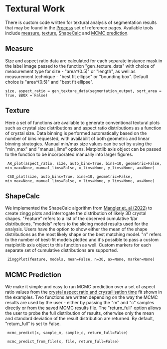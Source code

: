 # Textural Work

There is custom code written for textural analysis of segmentation results that may be found in the [Process](./references/measure.md) set of reference pages. Available tools include [measure](./references/measure.md), [texture](./references/texture.md), [ShapeCalc](./references/shape_calc.md) and [MCMC prediction](./references/mcmc.md).

## Measure

Size and aspect ratio data are calculated for each separate instance mask in the label image passed to the function "gen_texture_data" with choice of measurement type for size - "area^(0.5)" or "length", as well as measurement technique - "best fit ellipse" or "bounding box". Default choice is "area^(0.5)" and "best fit ellipse".

	size, aspect_ratio = gen_texture_data(segmentation_output, sqrt_area = True, BBOX = False)

## Texture

Here a set of functions are available to generate conventional textural plots such as crystal size distributions and aspect ratio distributions as a function of crystal size. Data binning is performed automatically based on the number of bins requested, with availabilit of both geometric and linear binning strategies. Manual min/max size values can be set by using the "min_max" and "manual_lims" options. Matplotlib axis object can be passed to the function to be incorporated manually into larger figures.

	 AR_plot(aspect_ratio, size, auto_bins=True, bins=10, geometric=False, min_max=None, manual_lims=False, x_lims=None, y_lims=None, ax=None)

	 CSD_plot(size, auto_bins=True, bins=10, geometric=False, min_max=None, manual_lims=False, x_lims=None, y_lims=None, ax=None) 

## ShapeCalc

We implemented the ShapeCalc algorithm from [Mangler et. al (2022)](https://www.google.com/url?sa=t&rct=j&q=&esrc=s&source=web&cd=&cad=rja&uact=8&ved=2ahUKEwj34ZWpqIv_AhXQjFwKHYFEBEQQFnoECAwQAQ&url=https%3A%2F%2Flink.springer.com%2Farticle%2F10.1007%2Fs00410-022-01922-9&usg=AOvVaw3wfC685AWyQi3QNzeKJXAt) to create zingg plots and interrogate the distribution of likely 3D crystal shapes. "Feature" refers to a list of the observed cumulative 1/ar distributions, "models" refers to the slicing model results used for the analysis. Users have the option to show either the mean of the shape distributions as the most likely shape or the best matching model. "n" refers to the number of best-fit models plotted and it's possible to pass a custom matplotlib axis object to this function as well. Custom markers for each separate set of cumulative distributions are supported. 

	 ZinggPlot(feature, models, mean=False, n=30, ax=None, marker=None) 

## MCMC Prediction

We make it simple and easy to run MCMC prediction over a set of aspect ratio values from the [crystal aspect ratio and crystallisation time](./examples/Sill_calibration.ipynb) fit shown in the examples. Two functions are written depending on the way the MCMC results are used by the user - either by passing the "m" and "c" samples directly or from the saved MCMC results file. The "return_full" option allows the user to probe the full distribution of results, otherwise only the mean and standard deviation of the result distribution are returned. By default, "return_full" is set to False.

	 mcmc_predict(x, sample_m, sample_c, return_full=False) 

	 mcmc_predict_from_file(x, file, return_full=False) 

